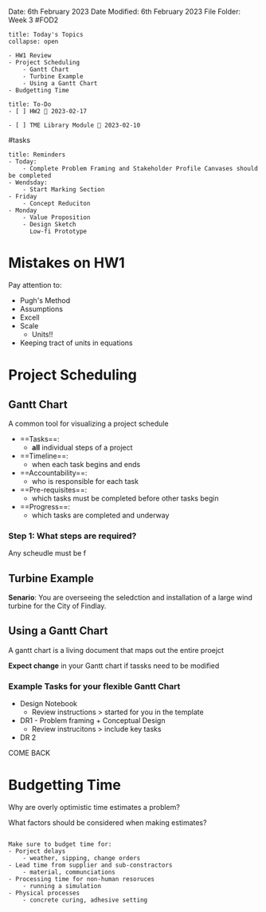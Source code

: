 Date: 6th February 2023
Date Modified: 6th February 2023
File Folder: Week 3
#FOD2

```ad-abstract
title: Today's Topics
collapse: open

- HW1 Review
- Project Scheduling
	- Gantt Chart
	- Turbine Example
	- Using a Gantt Chart
- Budgetting Time

```


```ad-important
title: To-Do
- [ ] HW2 📅 2023-02-17
      
- [ ] TME Library Module 📅 2023-02-10
```
#tasks

```ad-example
title: Reminders
- Today:
	- Complete Problem Framing and Stakeholder Profile Canvases should be completed
- Wendsday:
	- Start Marking Section
- Friday
	- Concept Reduciton
- Monday
	- Value Proposition
	- Design Sketch
	  Low-fi Prototype
```

# Mistakes on HW1

Pay attention to:

- Pugh's Method
- Assumptions
- Excell
- Scale
	- Units!!
- Keeping tract of units in equations

# Project Scheduling


## Gantt Chart

A common tool for visualizing a project schedule

- ==Tasks==: 
	- **all** individual steps of a project
- ==Timeline==: 
	- when each task begins and ends
- ==Accountability==: 
	- who is responsible for each task
- ==Pre-requisites==: 
	- which tasks must be completed before other tasks begin
- ==Progress==: 
	- which tasks are completed and underway

### Step 1: What steps are required?

Any scheudle must be f

## Turbine Example

**Senario**: You are overseeing the seledction and installation of a large wind turbine for the City of Findlay.

## Using a Gantt Chart

A gantt chart is a living document that maps out the entire proejct

**Expect change** in your Gantt chart if tassks need to be modified

### Example Tasks for your flexible Gantt Chart

- Design Notebook
	- Review instructions > started for you in the template
- DR1 - Problem framing + Conceptual Design
	- Review instrucitons > include key tasks
- DR 2

COME BACK

# Budgetting Time

Why are overly optimistic time estimates a problem?

What factors should be considered when making estimates?

```ad-important

Make sure to budget time for:
- Porject delays
	- weather, sipping, change orders
- Lead time from supplier and sub-constractors
	- material, communciations
- Processing time for non-human resoruces
	- running a simulation
- Physical processes
	- concrete curing, adhesive setting
```




